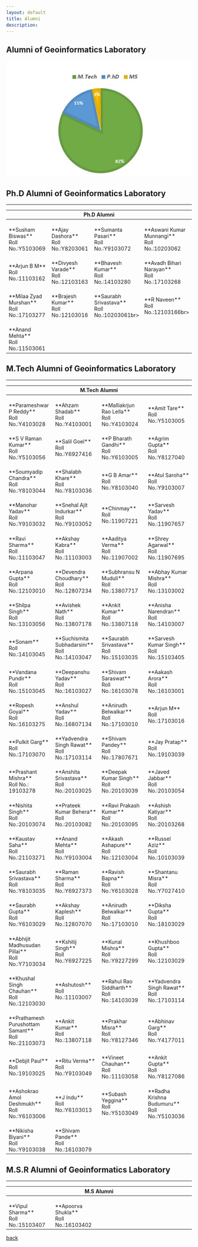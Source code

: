 ```yaml
---
layout: default
title: Alumni
description:
---
```

## Alumni  of Geoinformatics Laboratory
![image1](/assets/img/Alumnipie.jpg)<br>


## Ph.D Alumni of Geoinformatics Laboratory
* * *
<table>
<colgroup>
<col width="25%" />
<col width="25%" />
<col width="25%" />
<col width="25%" />
</colgroup>
<thead>
<tr class="header">
<th colspan="4"> Ph.D Alumni</th>
</tr>
</thead>
<tbody>

<tr>
<td markdown="span"><br>
**Susham Biswas**<br>              
Roll No.:Y5103069<br>

</td>
<td markdown="span"><br>
**Ajay Dashora**<br>              
Roll No.:Y8203061<br>

</td>
<td markdown="span"><br>
**Sumanta Pasari**<br>            
Roll No.:Y9103072<br>

</td>
<td markdown="span"><br>
**Aswani Kumar Munnangi**<br>            
Roll No.:10203062<br>


</td>
</tr>
<tr>
<td markdown="span"><br>               
**Arjun B M**<br>
Roll No.:11103162<br>

</td>
<td markdown="span"><br>
**Divyesh Varade**<br>             
Roll No.:12103163<br>

</td>
<td markdown="span"><br>
**Bhavesh Kumar**<br>           
Roll No.:14103280<br>

</td>
<td markdown="span"><br>
**Avadh Bihari Narayan**<br>             
Roll No.:17103268<br>

</td>
</tr>
<tr>
<td markdown="span"><br>
**Milaa Zyad Murshan**<br>             
Roll No.:17103277<br>


</td>
<td markdown="span"><br>
**Brajesh Kumar**<br>             
Roll No.:12103016<br>


</td>
<td markdown="span"><br>
**Saurabh Srivastava**<br>             
Roll No.:10203061br>


</td>
<td markdown="span"><br>
**R Naveen**<br>             
Roll No.:12103166br>

</td>
</tr>
<tr>
<td markdown="span"><br>
**Anand Mehta**<br>             
Roll No.:11503061<br>




</td>
<td markdown="span"></td>
<td markdown="span"></td>
<td markdown="span"></td>

</tr>
</tbody>
</table>



## M.Tech Alumni of Geoinformatics Laboratory

* * *
<table>
<colgroup>
<col width="25%" />
<col width="25%" />
<col width="25%" />
<col width="25%" />
</colgroup>
<thead>
<tr class="header">
<th colspan="4"> M.Tech Alumni</th>
</tr>
</thead>
<tbody>

<tr>
<td markdown="span"><br>
**Parameshwar P Reddy**<br>
Roll No.:Y4103028<br>


</td>
<td markdown="span"><br>
**Ahzam Shadab**<br>
Roll No.:Y4103001<br>


</td>
<td markdown="span"><br>
**Malliakrjun Rao Lella**<br>
Roll No.:Y4103024<br>

</td>

<td markdown="span"><br>
**Amit Tare**<br>
Roll No.:Y5103005<br>

</td>
</tr>
<tr>
<td markdown="span"><br>
**S V Raman Kumar**<br>
Roll No.:Y5103056<br>


</td>
<td markdown="span"><br>
**Salil Goel**<br>
Roll No.:Y6927416<br>

</td>
<td markdown="span"><br>
**P Bharath Gandhi**<br>
Roll No.:Y6103005<br>


</td>
<td markdown="span"><br>
**Agrim Gupta**<br>
Roll No.:Y8127040<br>


</td>
</tr>
<tr>
<td markdown="span"><br>
**Soumyadip Chandra**<br>
Roll No.:Y8103044<br>

</td>

<td markdown="span"><br>
**Shalabh Khare**<br>
Roll No.:Y8103036<br>

</td>
<td markdown="span"><br>
**G B Amar**<br>
Roll No.:Y8103040<br>


</td>
<td markdown="span"><br>
**Atul Saroha**<br>
Roll No.:Y9103007<br>


</td>
</tr>
<tr>
<td markdown="span"><br>
**Manohar Yadav**<br>
Roll No.:Y9103032<br>

</td>
<td markdown="span"><br>
**Snehal Ajit Indurkar**<br>
Roll No.:Y9103052<br>


</td>
<td markdown="span"><br>
**Chinmay**<br>
Roll No.:11907221<br>


</td>
<td markdown="span"><br>
**Sarvesh Yadav**<br>
Roll No.:11907657<br>


</td>
</tr>
<tr>
<td markdown="span"><br>
**Ravi Sharma**<br>
Roll No.:11103047<br>

</td>
<td markdown="span"><br>
**Akshay Kabra**<br>
Roll No.:11103003<br>


</td>
<td markdown="span"><br>
**Aaditya Verma**<br>
Roll No.:11907002<br>


</td>
<td markdown="span"><br>
**Shrey Agarwal**<br>
Roll No.:11907695<br>


</td>
</tr>
<tr>
<td markdown="span"><br>
**Arpana Gupta**<br>
Roll No.:12103010<br>


</td>
<td markdown="span"><br>
**Devendra Choudhary**<br>
Roll No.:12807234<br>


</td>
<td markdown="span"><br>
**Subhransu N Muduli**<br>
Roll No.:13807717<br>


</td>
<td markdown="span"><br>
**Abhay Kumar Mishra**<br>
Roll No.:13103002<br>

</td>
</tr>
<tr>
<td markdown="span"><br>
**Shilpa Singh**<br>
Roll No.:13103056<br>


</td>
<td markdown="span"><br>
**Avishek Nath**<br>
Roll No.:13807178<br>


</td>
<td markdown="span"><br>
**Ankit Kumar**<br>
Roll No.:13807118<br>


</td>
<td markdown="span"><br>
**Anisha Narendran**<br>
Roll No.:14103007<br>


</td>
</tr>
<tr>
<td markdown="span"><br>
**Sonam**<br>
Roll No.:14103045<br>


</td>
<td markdown="span"><br>
**Suchismita Subhadarsini**<br>
Roll No.:14103047<br>


</td>
<td markdown="span"><br>
**Saurabh Srivastava**<br>
Roll No.:15103035<br>


</td>
<td markdown="span"><br>
**Sarvesh Kumar Singh**<br>
Roll No.:15103405<br>


</td>
</tr>
<tr>
<td markdown="span"><br>
**Vandana Pundir**<br>
Roll No.:15103045<br>

</td>
<td markdown="span"><br>
**Deepanshu Yadav**<br>
Roll No.:16103027<br>

</td>
<td markdown="span"><br>
**Shivam Saraswat**<br>
Roll No.:16103078<br>

</td>
<td markdown="span"><br>
**Aakash Arora**<br>
Roll No.:16103001<br>


</td>
</tr>
<tr>
<td markdown="span"><br>
**Ropesh Goyal**<br>
Roll No.:16103275<br>


</td>
<td markdown="span"><br>
**Anshul Yadav**<br>
Roll No.:16807134<br>



</td>
<td markdown="span"><br>
**Anirudh Belwalkar**<br>
Roll No.:17103010<br>

</td>
<td markdown="span"><br>
**Arjun M**<br>
Roll No.:17103016<br>


</td>
</tr>
<tr>
<td markdown="span"><br>
**Pulkit Garg**<br>
Roll No.:17103070<br>

</td>
<td markdown="span"><br>
**Yadvendra Singh Rawat**<br>
Roll No.:17103114<br>

</td>
<td markdown="span"><br>
**Shivam Pandey**<br>
Roll No.:17807671<br>


</td>
<td markdown="span"><br>
**Jay Pratap**<br>
Roll No.:19103039<br>


</td>
</tr>
<tr>
<td markdown="span"><br>
**Prashant Mishra**<br>
Roll No.: 19103278 <br>


</td>
<td markdown="span"><br>
**Anshita Srivastava**<br>
Roll No.:20103025<br>

</td>
<td markdown="span"><br>
**Deepak Kumar Singh**<br>
Roll No.:20103039<br>


</td>
<td markdown="span"><br>
**Javed Jabbar**<br>
Roll No.:20103054<br>


</td>
</tr>
<tr>
<td markdown="span"><br>
**Nishita Singh**<br>
Roll No.:20103074<br>

</td>
<td markdown="span"><br>
**Prateek Kumar Behera**<br>
Roll No.:20103082<br>

</td>
<td markdown="span"><br>
**Ravi Prakash Kumar**<br>
Roll No.:20103095<br>


</td>
<td markdown="span"><br>
**Ashish Katiyar**<br>
Roll No.:20103268<br>


</td>
</tr>
<tr>
<td markdown="span"><br>
**Kaustav Saha**<br>
Roll No.:21103271<br>




</td>
<td markdown="span"><br>
**Anand Mehta**<br>
Roll No.:Y9103004<br>



</td>
<td markdown="span"><br>
**Akash Ashapure**<br>
Roll No.:12103004<br>


</td>
<td markdown="span"><br>
**Russel Aziz**<br>
Roll No.:10103039<br>


</td>
</tr>
<tr>
<td markdown="span"><br>
**Saurabh Srivastava**<br>
Roll No.:Y8103035<br>

</td>
<td markdown="span"><br>
**Raman Sharma**<br>
Roll No.:Y6927373<br>

</td>
<td markdown="span"><br>
**Ravish Bapna**<br>
Roll No.:Y6103028<br>

</td>
<td markdown="span"><br>
**Shantanu Misra**<br>
Roll No.:Y7027410<br>

</td>
</tr>
<tr>
<td markdown="span"><br>
**Saurabh Gupta**<br>
Roll No.:Y6103029<br>


</td>
<td markdown="span"><br>
**Akshay Kaplesh**<br>
Roll No.:12807070<br>


</td>
<td markdown="span"><br>
**Anirudh Belwalkar**<br>
Roll No.:17103010<br>


</td>
<td markdown="span"><br>
**Diksha Gupta**<br>
Roll No.:18103029<br>


</td>
</tr>
<tr>
<td markdown="span"><br>
**Abhijit Madhusudan Pillai**<br>
Roll No.:Y7103034<br>

</td>
<td markdown="span"><br>
**Kshitij Singh**<br>
Roll No.:Y6927225<br>

</td>
<td markdown="span"><br>
**Kunal Mishra**<br>
Roll No.:Y9227299<br>

</td>
<td markdown="span"><br>
**Khushboo Gupta**<br>
Roll No.:12103029<br>


</td>
</tr>
<tr>
<td markdown="span"><br>
**Khushal Singh Chauhan**<br>
Roll No.:12103030<br>

</td>
<td markdown="span"><br>
**Ashutosh**<br>
Roll No.:11103007<br>


</td>
<td markdown="span"><br>
**Rahul Rao Siddharth**<br>
Roll No.:14103039<br>

</td>
<td markdown="span"><br>
**Yadvendra Singh Rawat**<br>
Roll No.:17103114<br>


</td>
</tr>
<tr>
<td markdown="span"><br>
**Prathamesh Purushottam Samant**<br>
Roll No.:21103073<br>



</td>
<td markdown="span"><br>
**Ankit Kumar**<br>
Roll No.:13807118<br>



</td>
<td markdown="span"><br>
**Prakhar Misra**<br>
Roll No.:Y8127346<br>


</td>
<td markdown="span"><br>
**Abhinav Garg**<br>              
Roll No.:Y4177011<br>

</td>
</tr>
<tr>
<td markdown="span"><br>
**Debjit Paul**<br>              
Roll No.:19103025<br>


</td>
<td markdown="span"><br>
**Ritu Verma**<br>              
Roll No.:Y9103049<br>

</td>
<td markdown="span"><br>
**Vineet Chauhan**<br>              
Roll No.:11103058<br>


</td>
<td markdown="span"><br>
**Ankit Gupta**<br>              
Roll No.:Y8127086<br>


</td>
</tr>
<tr>
<td markdown="span"><br>
**Ashokrao Amol Deshmukh**<br>              
Roll No.:Y6103006<br>


</td>
<td markdown="span"><br>
**J Indu**<br>              
Roll No.:Y6103013<br>


</td>
<td markdown="span"><br>
**Subash Yeggina**<br>              
Roll No.:Y5103049<br>

</td>
<td markdown="span"><br>
**Radha Krishna Budumuru**<br>              
Roll No.:Y5103036<br>


</td>
</tr>
<tr>
<td markdown="span"><br>
**Nikisha Biyani**<br>              
Roll No.:Y9103038<br>


</td>
<td markdown="span"><br>
**Shivam Pande**<br>              
Roll No.:16103079<br>


</td>
<td markdown="span"></td>

</tr>
</tbody>
</table>


## M.S.R Alumni of Geoinformatics Laboratory

* * *
<table>
<colgroup>
<col width="25%" />
<col width="25%" />
<col width="25%" />
<col width="25%" />
</colgroup>
<thead>
<tr class="header">
<th colspan="4"> M.S Alumni</th>
</tr>
</thead>
<tbody>

<tr>
<td markdown="span"><br>
**Vipul Sharma**<br>             
Roll No.:15103407<br>


</td>
<td markdown="span"><br>
**Apoorva Shukla**<br>           
Roll No.:16103402<br>

</td>
</tr>
</tbody>
</table>

[back](./)



















